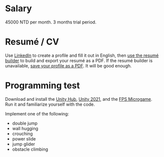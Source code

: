 # Salary
45000 NTD per month. 3 months trial period.

# Resumé / CV

Use [LinkedIn](https://www.linkedin.com/) to create a profile and fill it out in English, then [use the resumé builder](https://www.linkedin.com/help/linkedin/answer/94034/linkedin-resume-builder) to build and export your resumé as a PDF. If the resumé builder is unavailable, [save your profile as a PDF](https://www.linkedin.com/help/linkedin/answer/4281/save-a-profile-as-a-pdf). It will be good enough.

# Programming test
Download and install the [Unity Hub](https://unity.com/download), [Unity 2021](https://unity3d.com/get-unity/download/archive), and the [FPS Microgame](https://learn.unity.com/project/fps-template). Run it and familiarize yourself with the code.

Implement one of the following:
- double jump
- wall hugging
- crouching
- power slide
- jump glider
- obstacle climbing
